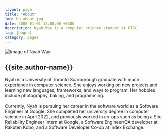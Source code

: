 ```yaml
---
layout: page
title: "About"
img: bg_about.jpg
date: 2000-01-01 12:00:00 +0300
description: Nyah Way is a computer science student at UTSC.
tag: [pages]
category: pages
---
```


<div class="about">
  <img class="author_image" src="{{site.baseurl}}/assets/img/about_photo1.jpg" alt="Image of Nyah Way">
  <div class="author_info">
    <h2 class="author_title">{{site.author-name}}</h2>
    <p class="author_subtitle">
    Nyah is a University of Toronto Scarborough graduate with much experience in computer science. She enjoys working on new projects and learning new languages, frameworks, and ways to program. Her hobbies include photography, baking, and programming.
    <br><br>
    Currently, Nyah is pursuing her career in the software world as a Software Engineer at Google. She completed her university degree in computer science in April 2022, and previously worked in co-ops such as being a Site Reliability Engineer Intern at Google, a Software Engineer/QA developer at Rakuten Kobo, and a Software Developer Co-op at Index Exchange.
    </p>
  </div>
</div>
